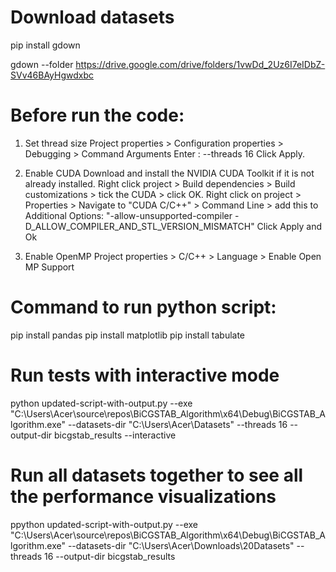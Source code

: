 # Download datasets
pip install gdown

gdown --folder https://drive.google.com/drive/folders/1vwDd_2Uz6I7eIDbZ-SVv46BAyHgwdxbc


# Before run the code:
1. Set thread size
Project properties > Configuration properties > Debugging > Command Arguments 
Enter : --threads 16
Click Apply.

2. Enable CUDA
Download and install the NVIDIA CUDA Toolkit if it is not already installed.
Right click project > Build dependencies > Build customizations > tick the CUDA > click OK.
Right click on project > Properties > Navigate to "CUDA C/C++" > Command Line > add this to Additional Options: "-allow-unsupported-compiler -D_ALLOW_COMPILER_AND_STL_VERSION_MISMATCH"
Click Apply and Ok

3. Enable OpenMP
Project properties > C/C++ > Language > Enable Open MP Support

# Command to run python script:
pip install pandas
pip install matplotlib 
pip install tabulate


# Run tests with interactive mode
python updated-script-with-output.py --exe "C:\Users\Acer\source\repos\BiCGSTAB_Algorithm\x64\Debug\BiCGSTAB_Algorithm.exe" --datasets-dir "C:\Users\Acer\Datasets" --threads 16 --output-dir bicgstab_results --interactive 

# Run all datasets together to see all the performance visualizations
ppython updated-script-with-output.py --exe "C:\Users\Acer\source\repos\BiCGSTAB_Algorithm\x64\Debug\BiCGSTAB_Algorithm.exe" --datasets-dir "C:\Users\Acer\Downloads\20Datasets" --threads 16 --output-dir bicgstab_results

